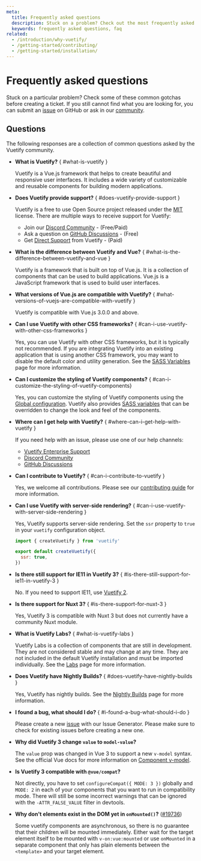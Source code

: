 ```yaml
---
meta:
  title: Frequently asked questions
  description: Stuck on a problem? Check out the most frequently asked questions by the Vuetify community.
  keywords: frequently asked questions, faq
related:
  - /introduction/why-vuetify/
  - /getting-started/contributing/
  - /getting-started/installation/
---
```


# Frequently asked questions

Stuck on a particular problem? Check some of these common gotchas before creating a ticket. If you still cannot find what you are looking for, you can submit an [issue](https://issues.vuetifyjs.com/) on GitHub or ask in our [community](https://community.vuetifyjs.com/).

<PageFeatures />

<VoPromotionsCardHighlight class="mb-4" slug="vuetify-discord-subscriber-help" />

## Questions

The following responses are a collection of common questions asked by the Vuetify community.

* **What is Vuetify?** { #what-is-vuetify }

  Vuetify is a Vue.js framework that helps to create beautiful and responsive user interfaces. It includes a wide variety of customizable and reusable components for building modern applications.

* **Does Vuetify provide support?** { #does-vuetify-provide-support }

  Vuetify is a free to use Open Source project released under the [MIT](http://opensource.org/licenses/MIT) license. There are multiple ways to receive support for Vuetify:

  * Join our [Discord Community](https://community.vuetifyjs.com/) - (Free/Paid)
  * Ask a question on [GitHub Discussions](https://discussions.vuetifyjs.com/) - (Free)
  * Get [Direct Support](/introduction/enterprise-support/) from Vuetify - (Paid)

* **What is the difference between Vuetify and Vue?** { #what-is-the-difference-between-vuetify-and-vue }

  Vuetify is a framework that is built on top of Vue.js. It is a collection of components that can be used to build applications. Vue.js is a JavaScript framework that is used to build user interfaces.

* **What versions of Vue.js are compatible with Vuetify?** { #what-versions-of-vuejs-are-compatible-with-vuetify }

  Vuetify is compatible with Vue.js 3.0.0 and above.

* **Can I use Vuetify with other CSS frameworks?** { #can-i-use-vuetify-with-other-css-frameworks }

  Yes, you can use Vuetify with other CSS frameworks, but it is typically not recommended. If you are integrating Vuetify into an existing application that is using another CSS framework, you may want to disable the default color and utility generation. See the [SASS Variables](/features/sass-variables/) page for more information.

* **Can I customize the styling of Vuetify components?** { #can-i-customize-the-styling-of-vuetify-components}

  Yes, you can customize the styling of Vuetify components using the [Global configuration](/features/global-configuration/). Vuetify also provides [SASS variables](/features/sass-variables/) that can be overridden to change the look and feel of the components.

* **Where can I get help with Vuetify?** { #where-can-i-get-help-with-vuetify }

  If you need help with an issue, please use one of our help channels:

  * [Vuetify Enterprise Support](/introduction/enterprise-support/)
  * [Discord Community](https://community.vuetifyjs.com/)
  * [GitHub Discussions](https://discussions.vuetifyjs.com/)

* **Can I contribute to Vuetify?** { #can-i-contribute-to-vuetify }

  Yes, we welcome all contributions. Please see our [contributing guide](/getting-started/contributing/) for more information.

* **Can I use Vuetify with server-side rendering?** { #can-i-use-vuetify-with-server-side-rendering }

  Yes, Vuetify supports server-side rendering. Set the `ssr` property to `true` in your `vuetify` configuration object.

  ```js { resource="src/plugins/vuetify.js" }
  import { createVuetify } from 'vuetify'

  export default createVuetify({
    ssr: true,
  })
  ```

* **Is there still support for IE11 in Vuetify 3?** { #is-there-still-support-for-ie11-in-vuetify-3 }

  No. If you need to support IE11, use [Vuetify 2](https://v2.vuetifyjs.com/).

* **Is there support for Nuxt 3?** { #is-there-support-for-nuxt-3 }

  Yes, Vuetify 3 is compatible with Nuxt 3 but does not currently have a community Nuxt module.

* **What is Vuetify Labs?** { #what-is-vuetify-labs }

  Vuetify Labs is a collection of components that are still in development. They are not considered stable and may change at any time. They are not included in the default Vuetify installation and must be imported individually. See the [Labs](/labs/introduction/) page for more information.

* **Does Vuetify have Nightly Builds?** { #does-vuetify-have-nightly-builds }

  Yes, Vuetify has nightly builds. See the [Nightly Builds](/getting-started/installation/#nightly-builds) page for more information.

* **I found a bug, what should I do?** { #i-found-a-bug-what-should-i-do }

  Please create a new [issue](https://issues.vuetifyjs.com/) with our Issue Generator. Please make sure to check for existing issues before creating a new one.

* **Why did Vuetify 3 change `value` to `model-value`?**

  The `value` prop was changed in Vue 3 to support a new `v-model` syntax. See the official Vue docs for more information on [Component v-model](https://vuejs.org/guide/components/v-model.html).

* **Is Vuetify 3 compatible with `@vue/compat`?**

  Not directly, you have to set `configureCompat({ MODE: 3 })` globally and `MODE: 2` in each of your components that you want to run in compatibility mode. There will still be some incorrect warnings that can be ignored with the `-ATTR_FALSE_VALUE` filter in devtools.

* **Why don't elements exist in the DOM yet in `onMounted()`?** ([#19736](https://github.com/vuetifyjs/vuetify/issues/19736))

  Some vuetify components are asynchronous, so there is no guarantee that their children will be mounted immediately. Either wait for the target element itself to be mounted with `v-on:vue:mounted` or use `onMounted` in a separate component that only has plain elements between the `<template>` and your target element.

<PromotedPromoted type="theme" />
